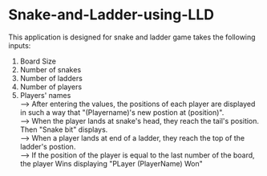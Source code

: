 # Snake-and-Ladder-using-LLD  

This application is designed for snake and ladder game takes the following inputs:  
1. Board Size   
2. Number of snakes    
3. Number of ladders    
4. Number of players   
5. Players' names   
--> After entering the values, the positions of each player are displayed in such a way that "(Playername)'s new postion at (position)".       
--> When the player lands at snake's head, they reach the tail's position.  Then "Snake bit" displays.     
--> When a player lands at end of a ladder, they reach the top of the ladder's postion.      
--> If the position of the player is equal to the last number of the board, the player Wins displaying "PLayer (PlayerName) Won"  












